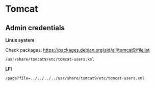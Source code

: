 # Tomcat

Admin credentials
----

**Linux system**

Check packages: https://packages.debian.org/sid/all/tomcat9/filelist

```
/usr/share/tomcat9/etc/tomcat-users.xml
```

**LFI**
```
/page?file=../../../../usr/share/tomcat9/etc/tomcat-users.xml
```